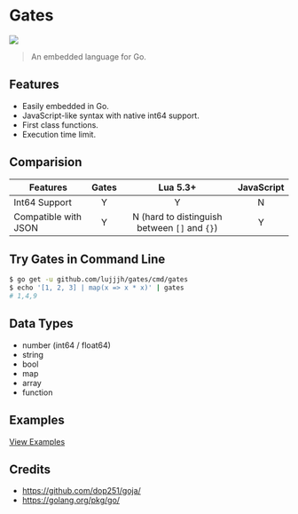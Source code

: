 # Gates

![](https://github.com/lujjjh/gates/workflows/.github/workflows/main.yml/badge.svg)

> An embedded language for Go.

## Features

- Easily embedded in Go.
- JavaScript-like syntax with native int64 support.
- First class functions.
- Execution time limit.

## Comparision

| Features             | Gates | Lua 5.3+                                      | JavaScript |
|----------------------|:-----:|:---------------------------------------------:|:----------:|
| Int64 Support        | Y     | Y                                             | N          |
| Compatible with JSON | Y     | N (hard to distinguish between `[]` and `{}`) | Y          |

## Try Gates in Command Line

```sh
$ go get -u github.com/lujjjh/gates/cmd/gates
$ echo '[1, 2, 3] | map(x => x * x)' | gates
# 1,4,9
```

## Data Types

- number (int64 / float64)
- string
- bool
- map
- array
- function

## Examples

[View Examples](/examples/)

## Credits

- https://github.com/dop251/goja/
- https://golang.org/pkg/go/
